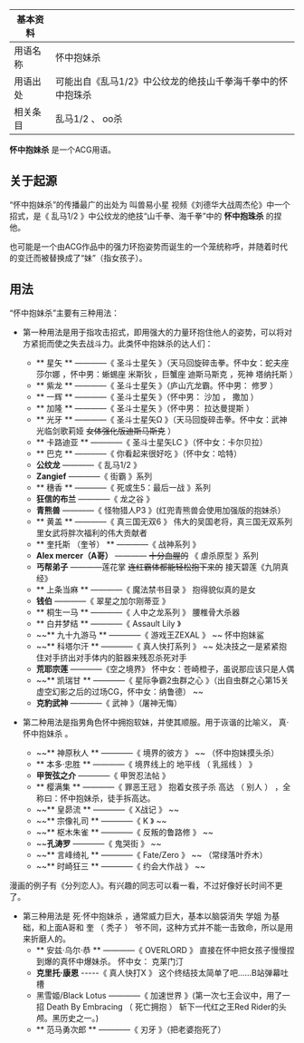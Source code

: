 |  **基本资料**  ||
|---|---|
|用语名称  |  怀中抱妹杀   |
|用语出处  |  可能出自《乱马1/2》中公纹龙的绝技山千拳海千拳中的怀中抱珠杀   |
|相关条目  |  乱马1/2  、  oo杀   |
  
**怀中抱妹杀** 是一个ACG用语。

##  关于起源

“怀中抱妹杀”的传播最广的出处为  叫兽易小星  视频《刘德华大战周杰伦》中一个招式，是《  乱马1/2  》中公纹龙的绝技“山千拳、海千拳”中的
**怀中抱珠杀** 的捏他。

也可能是一个由ACG作品中的强力环抱姿势而诞生的一个笼统称呼，并随着时代的变迁而被替换成了“妹”（指女孩子）。

##  用法

“怀中抱妹杀”主要有三种用法：

  * 第一种用法是用于指攻击招式，即用强大的力量环抱住他人的姿势，可以将对方紧扼而使之失去战斗力。此类怀中抱妹杀的达人们： 
    * ** 星矢  ** ————《  圣斗士星矢  》（天马回旋碎击拳。怀中女：蛇夫座  莎尔娜  ，怀中男：蜥蜴座  米斯狄  ，巨蟹座  迪斯马斯克  ，死神  塔纳托斯  ） 
    * ** 紫龙  ** ————《  圣斗士星矢  》（庐山亢龙霸。怀中男：  修罗  ） 
    * ** 一辉  ** ————《  圣斗士星矢  》（怀中男：  沙加  ，  撒加  ） 
    * ** 加隆  ** ————《  圣斗士星矢  》（怀中男：  拉达曼提斯  ） 
    * ** 光牙  ** ————《  圣斗士星矢Ω  》（天马回旋碎击拳。怀中女：武神光临剑歌莉娅 ~~女体强化版迪斯马斯克~~ ） 
    * ** 卡路迪亚  ** ————《  圣斗士星矢LC  》（怀中女：卡尔贝拉） 
    * ** 巴克  ** ————《  你看起来很好吃  》（怀中女：哈特） 
    * **公纹龙** ————《  乱马1/2  》 
    * **Zangief** ————《  街霸  》系列 
    * ** 穗香  ** ————《  死或生5：最后一战  》系列 
    * **狂信的布兰** ————《  龙之谷  》 
    * **青熊兽** ————《  怪物猎人P3  》(红兜青熊兽会使用加强版的抱妹杀） 
    * ** 黄盖  ** ————《  真三国无双6  》  伟大的吴国老将，真三国无双系列里女武将胖次福利的伟大贡献者 
    * ** 奎托斯  （奎爷） ** ————《  战神系列  》 
    * **Alex mercer（A哥）** ———— ~~十分血腥的~~ 《  虐杀原型  》系列 
    * **丐帮弟子** ————莲花掌 ~~连红霸体都能轻松抱下来的~~ 接天碧莲《九阴真经》 
    * ** 上条当麻  ** ————《  魔法禁书目录  》  抱得貌似真的是女 
    * **钱伯** ————《  翠星之加尔刚蒂亚  》 
    * ** 桐生一马  ** ————《  人中之龙系列  》  腰椎骨大杀器 
    * ** 白井梦结  ** ————《  Assault Lily  》 
    * ~~** 九十九游马  ** ————《  游戏王ZEXAL  》 ~~ 怀中抱妹鲨 
    * ~~** 科塔尔汗  ** ————《  真人快打系列  》 ~~ 处决技之一是紧紧抱住对手挤出对手体内的脏器来残忍杀死对手 
    * **荒耶宗莲** ————《空之境界》  怀中女：苍崎橙子，虽说那应该只是人偶 
    * ~~** 凯瑞甘  ** ————《  星际争霸2虫群之心  》（出自虫群之心第15关虚空幻影之后的过场CG，怀中女：纳鲁德） ~~
    * **克豹武神** ————《  武神  》（屠神无悔） 

  * 第二种用法是指男角色怀中拥抱软妹，并使其顺服。用于诙谐的比喻义，  真·怀中抱妹杀  。 
    * ~~** 神原秋人  ** ————《  境界的彼方  》 ~~ （怀中抱妹摸头杀） 
    * ** 本多·忠胜  ** ————《  境界线上的  地平线  （  乳摇线  ）  》 
    * **甲贺弦之介** ————《  甲贺忍法帖  》 
    * ** 樱满集  ** ————《  罪恶王冠  》  抱着女孩子杀  高达  （  别人  ）  ，全称曰：怀中抱妹杀，徒手拆高达。 
    * ~~** 皇昴流  ** ————《  X战记  》 ~~
    * ~~** 宗像礼司  ** ————《  K  》 ~~
    * ~~** 枢木朱雀  ** ————《  反叛的鲁路修  》 ~~
    * ~~**孔涛罗** ————《  鬼哭街  》 ~~
    * ~~** 言峰绮礼  ** ————《  Fate/Zero  》 ~~ （常绿落叶乔木） 
    * ~~** 时崎狂三  ** ————《  约会大作战  》 ~~

漫画的例子有《分列恋人》。有兴趣的同志可以看一看，不过好像好长时间不更了。

  * 第三种用法是  死·怀中抱妹杀  ，通常威力巨大，基本以脑袋消失  学姐  为基础，和上面A哥和  奎  （  秃子  ）  爷不同，这种方式并不能一击致命，所以是用来折磨人的。 
    * ** 安兹·乌尔·恭  ** ————《  OVERLORD  》  直接在怀中把女孩子慢慢捏到爆的真怀中爆妹杀。 怀中女：  克莱门汀 
    * **克里托·康恩** \-----《  真人快打X  》  这个终结技太简单了吧……B站弹幕吐槽 
    * 黑雪姬/Black Lotus  ————《  加速世界  》(第一次七王会议中，用了一招  Death By Embracing  （  死亡拥抱  ）  斩下一代红之王Red Rider的头颅。黑历史之一。) 
    * ** 范马勇次郎  ** ————《  刃牙  》（把老婆抱死了） 